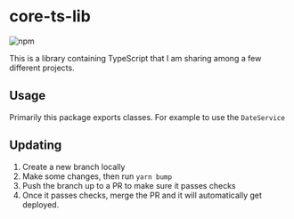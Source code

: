 # core-ts-lib

![npm](https://img.shields.io/npm/v/%40aneuhold%2Fcore-ts-lib)

This is a library containing TypeScript that I am sharing among a few different projects.

## Usage

Primarily this package exports classes. For example to use the `DateService`

## Updating

1. Create a new branch locally
2. Make some changes, then run `yarn bump`
3. Push the branch up to a PR to make sure it passes checks
4. Once it passes checks, merge the PR and it will automatically get deployed.
